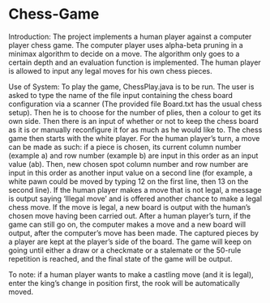 # Chess-Game
Introduction: The project implements a human player against a computer player chess game. The computer player uses alpha-beta pruning in a minimax algorithm to decide on a move. The algorithm only goes to a certain depth and an evaluation function is implemented. The human player is allowed to input any legal moves for his own chess pieces.   

Use of System: To play the game, ChessPlay.java is to be run. The user is asked to type the name of the file input containing the chess board configuration via a scanner (The provided file Board.txt has the usual chess setup). Then he is to choose for the number of plies, then a colour to get its own side. Then there is an input of whether or not to keep the chess board as it is or manually reconfigure it for as much as he would like to. The chess game then starts with the white player. For the human player’s turn, a move can be made as such: if a piece is chosen, its current column number (example a) and row number (example b) are input in this order as an input value (ab). Then, new chosen spot column number and row number are input in this order as another input value on a second line (for example, a white pawn could be moved by typing 12 on the first line, then 13 on the second line). If the human player makes a move that is not legal, a message is output saying ‘Illegal move’ and is offered another chance to make a legal chess move. If the move is legal, a new board is output with the human’s chosen move having been carried out. After a human player’s turn, if the game can still go on, the computer makes a move and a new board will output, after the computer’s move has been made. The captured pieces by a player are kept at the player’s side of the board. The game will keep on going until either a draw or a checkmate or a stalemate or the 50-rule repetition is reached, and the final state of the game will be output. 

To note: if a human player wants to make a castling move (and it is legal), enter the king’s change in position first, the rook will be automatically moved.

